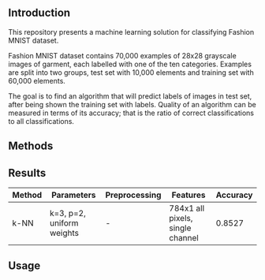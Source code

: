 ## Introduction
This repository presents a machine learning solution for classifying Fashion MNIST dataset.

Fashion MNIST dataset contains 70,000 examples of 28x28 grayscale images of garment, each labelled with one of the ten
categories. Examples are split into two groups, test set with 10,000 elements and training set with 60,000 elements.

The goal is to find an algorithm that will predict labels of images in test set, after being shown the training set
with labels. Quality of an algorithm can be measured in terms of its accuracy; that is the ratio of correct
classifications to all classifications.

## Methods


## Results
| Method		| Parameters					| Preprocessing			| Features							| Accuracy		|
| ----			| ----							| ----					| ----								| ----			|
| k-NN			| k=3, p=2, uniform weights		| -						| 784x1 all pixels, single channel	| 0.8527		|

## Usage